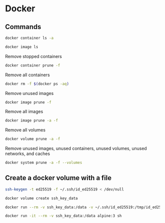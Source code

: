 # Docker

## Commands

```sh
docker container ls -a
```

```sh
docker image ls
```

Remove stopped containers
```sh
docker container prune -f
```

Remove all containers
```sh
docker rm -f $(docker ps -aq)
```

Remove unused images
```sh
docker image prune -f
```

Remove all images
```sh
docker image prune -a -f
```

Remove all volumes
```sh
docker volume prune -a -f
```

Remove unused images, unused containers, unused volumes, unused networks, and caches
```sh
docker system prune -a -f --volumes
```

## Create a docker volume with a file

```sh
ssh-keygen -t ed25519 -f ~/.ssh/id_ed25519 < /dev/null
```

```sh
docker volume create ssh_key_data
```

```sh
docker run --rm -v ssh_key_data:/data -v ~/.ssh/id_ed25519:/tmp/id_ed25519 alpine:3 cp /tmp/id_ed25519 /data
```

```sh
docker run -it --rm -v ssh_key_data:/data alpine:3 sh
```
